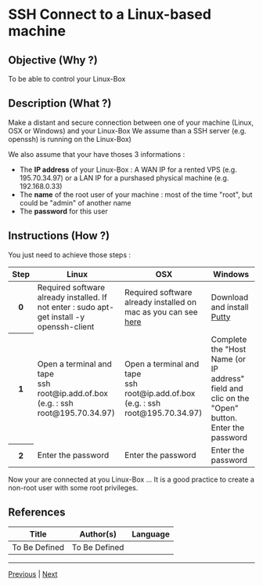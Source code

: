 SSH Connect to a Linux-based machine
==

Objective (Why ?)
-
To be able to control your Linux-Box

Description (What ?)
-
Make a distant and secure connection between one of your machine (Linux, OSX or Windows) and your Linux-Box
We assume than a SSH server (e.g. openssh) is running on the Linux-Box)

We also assume that your have thoses 3 informations :
* The __IP address__ of your Linux-Box : A WAN IP for a rented VPS (e.g. 195.70.34.97) or a LAN IP for a purshased physical machine (e.g. 192.168.0.33)
* The __name__ of the root user of your machine : most of the time "root", but could be "admin" of another name
* The __password__ for this user

Instructions (How ?)
-
You just need to achieve those steps :
<table>
    <thead>
        <tr>
            <th>Step</th>         
            <th>Linux</th>
            <th>OSX</th>
            <th>Windows</th>
        </tr>
    </thead>
    <tbody>
        <tr>
            <th>0</th>   
            <td>Required software already installed. If not enter : sudo apt-get install -y openssh-client</td>
            <td>Required software already installed on mac as you can see <A href="http://osxdaily.com/2017/04/28/howto-ssh-client-mac/">here</A></td>
            <td>Download and install <A href="https://putty.org/">Putty</A></td>
         </tr>
         <tr>
            <th>1</th>     
            <td>Open a terminal and tape</br>ssh root@ip.add.of.box</br>(e.g. : ssh root@195.70.34.97)</td>
            <td>Open a terminal and tape</br>ssh root@ip.add.of.box</br>(e.g. : ssh root@195.70.34.97)</td>
            <td>Complete the "Host Name (or IP address" field and clic on the "Open" button. Enter the password</td>
        </tr>
         <tr>
            <th>2</th>     
            <td>Enter the password</td>
            <td>Enter the password</td>
            <td>Enter the password</td>
        </tr> 
    </tbody>
</table>

Now your are connected at you Linux-Box ...
It is a good practice to create a non-root user with some root privileges.

References
-
<table>
    <thead>
        <tr>
            <th>Title</th>
            <th>Author(s)</th>
            <th>Language</th>
        </tr>
    </thead>
     <tbody>
        <tr>
            <td>To Be Defined</td>
            <td>To Be Defined</td>
            <td></td>
        </tr>
</table>

---
<A href="https://github.com/babonet13/HelloWorld/tree/master/Machine/5_FindIP">Previous</A> | <A href="https://github.com/babonet13/HelloWorld/tree/master/Machine/7_InitializeMachine">Next<A/> 
